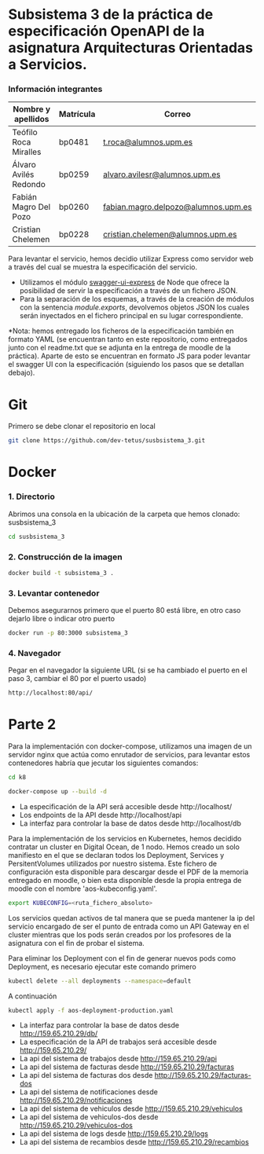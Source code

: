 # Subsistema 3 de la práctica de especificación OpenAPI de la asignatura Arquitecturas Orientadas a Servicios.
### __Información integrantes__

| Nombre y apellidos | Matrícula | Correo |
| ------ | ------ | ------ |
| Teófilo Roca Miralles | bp0481 | t.roca@alumnos.upm.es |
| Álvaro Avilés Redondo | bp0259 | alvaro.avilesr@alumnos.upm.es |
| Fabián Magro Del Pozo | bp0260 | fabian.magro.delpozo@alumnos.upm.es |
| Cristian Chelemen | bp0228 | cristian.chelemen@alumnos.upm.es |

Para levantar el servicio, hemos decidio utilizar Express como servidor web a través del cual se muestra la especificación del servicio.
- Utilizamos el módulo [swagger-ui-express] de Node que ofrece la posibilidad de servir la especificación a través de un fichero JSON.
- Para la separación de los esquemas, a través de la creación de módulos con la sentencia _module.exports_, devolvemos objetos JSON los cuales serán inyectados en el fichero principal en su lugar correspondiente.

*Nota: hemos entregado los ficheros de la especificación también en formato YAML (se encuentran tanto en este repositorio, como entregados junto con el readme.txt que se adjunta en la entrega de moodle de la práctica). Aparte de esto se encuentran en formato JS para poder levantar el swagger UI con la especificación (siguiendo los pasos que se detallan debajo).

# Git 
Primero se debe clonar el repositorio en local 
```bash
git clone https://github.com/dev-tetus/susbsistema_3.git
```
# Docker
### 1. Directorio
Abrimos una consola en la ubicación de la carpeta que hemos clonado: susbsistema_3
```bash
cd susbsistema_3
```
### 2. Construcción de la imagen
```bash 
docker build -t subsistema_3 .
```
### 3. Levantar contenedor
Debemos asegurarnos primero que el puerto 80 está libre, en otro caso dejarlo libre o indicar otro puerto
```bash
docker run -p 80:3000 subsistema_3
```
### 4. Navegador
Pegar en el navegador la siguiente URL (si se ha cambiado el puerto en el paso 3, cambiar el 80 por el puerto usado)
```bash
http://localhost:80/api/
```
   [swagger-ui-express]: <https://www.npmjs.com/package/swagger-ui-express>
   

# Parte 2

Para la implementación con docker-compose, utilizamos una imagen de un servidor nginx que actúa como enrutador de servicios,
para levantar estos contenedores habría que jecutar los siguientes comandos:
```bash
cd k8
```
```bash
docker-compose up --build -d
```
- La especificación de la API será accesible desde http://localhost/
- Los endpoints de la API desde http://localhost/api
- La interfaz para controlar la base de datos desde http://localhost/db

Para la implementación de los servicios en Kubernetes, hemos decidido contratar un cluster en Digital Ocean, de 1 nodo.
Hemos creado un solo manifiesto en el que se declaran todos los Deployment, Services y PersitentVolumes utilizados por 
nuestro sistema. Este fichero de configuración esta disponible para descargar desde el PDF de la memoria entregado en moodle, o bien esta disponible 
desde la propia entrega de moodle con el nombre 'aos-kubeconfig.yaml'.

```bash
export KUBECONFIG=<ruta_fichero_absoluto>
```
Los servicios quedan activos de tal manera que se pueda mantener la ip del servicio encargado de ser el punto de entrada
como un API Gateway en el cluster mientras que los pods serán creados por los profesores de la asignatura con el fin de 
probar el sistema.

Para eliminar los Deployment con el fin de generar nuevos pods como Deployment, es necesario ejecutar este comando primero
```bash
kubectl delete --all deployments --namespace=default
```
A continuación
```bash
kubectl apply -f aos-deployment-production.yaml
```

- La interfaz para controlar la base de datos desde http://159.65.210.29/db/
- La especificación de la API de trabajos será accesible desde http://159.65.210.29/
- La api del sistema de trabajos desde http://159.65.210.29/api
- La api del sistema de facturas desde http://159.65.210.29/facturas
- La api del sistema de facturas dos desde http://159.65.210.29/facturas-dos
- La api del sistema de notificaciones desde http://159.65.210.29/notificaciones
- La api del sistema de vehiculos desde http://159.65.210.29/vehiculos
- La api del sistema de vehiculos-dos desde http://159.65.210.29/vehiculos-dos
- La api del sistema de logs desde http://159.65.210.29/logs
- La api del sistema de recambios desde http://159.65.210.29/recambios
